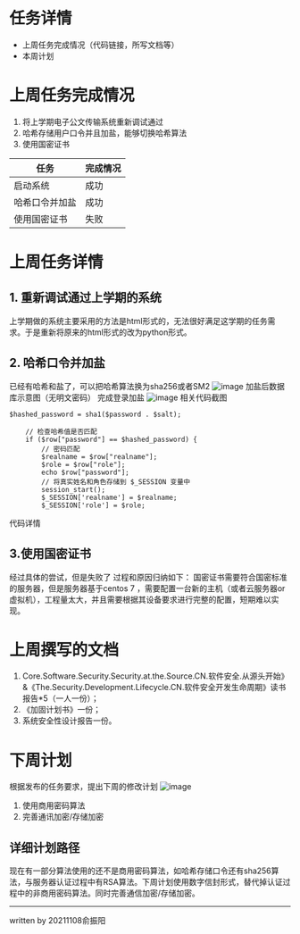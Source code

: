 # 任务详情
- 上周任务完成情况（代码链接，所写文档等）
- 本周计划

# 上周任务完成情况
1. 将上学期电子公文传输系统重新调试通过
1. 哈希存储用户口令并且加盐，能够切换哈希算法
1. 使用国密证书

|  任务 | 完成情况  |
| ------------ | ------------ |
| 启动系统  | 成功  |
| 哈希口令并加盐  | 成功  |
| 使用国密证书  | 失败  |

# 上周任务详情
## 1. 重新调试通过上学期的系统
上学期做的系统主要采用的方法是html形式的，无法很好满足这学期的任务需求。于是重新将原来的html形式的改为python形式。

## 2. 哈希口令并加盐
已经有哈希和盐了，可以把哈希算法换为sha256或者SM2
![image](https://img2024.cnblogs.com/blog/3307011/202405/3307011-20240515132238492-1475702806.png)
加盐后数据库示意图（无明文密码）
完成登录加盐
![image](https://img2024.cnblogs.com/blog/3307011/202405/3307011-20240515132302813-871913755.png)
相关代码截图
```
$hashed_password = sha1($password . $salt);

    // 检查哈希值是否匹配
    if ($row["password"] == $hashed_password) {
        // 密码匹配
        $realname = $row["realname"];
        $role = $row["role"];
		echo $row["password"];
        // 将真实姓名和角色存储到 $_SESSION 变量中
        session_start();
        $_SESSION['realname'] = $realname;
        $_SESSION['role'] = $role;
```
代码详情
## 3.使用国密证书
经过具体的尝试，但是失败了
过程和原因归纳如下：
国密证书需要符合国密标准的服务器，但是服务器基于centos 7 ，需要配置一台新的主机（或者云服务器or虚拟机），工程量太大，并且需要根据其设备要求进行完整的配置，短期难以实现。


# 上周撰写的文档
1. Core.Software.Security.Security.at.the.Source.CN.软件安全.从源头开始》&《The.Security.Development.Lifecycle.CN.软件安全开发生命周期》读书报告*5（一人一份）；
1. 《加固计划书》一份；
1. 系统安全性设计报告一份。

# 下周计划
根据发布的任务要求，提出下周的修改计划
![image](https://img2024.cnblogs.com/blog/3307011/202405/3307011-20240515133448499-1145702787.png)
1. 使用商用密码算法
1. 完善通讯加密/存储加密
## 详细计划路径
现在有一部分算法使用的还不是商用密码算法，如哈希存储口令还有sha256算法，与服务器认证过程中有RSA算法。下周计划使用数字信封形式，替代掉认证过程中的非商用密码算法。同时完善通信加密/存储加密。

------------
written by 20211108俞振阳
